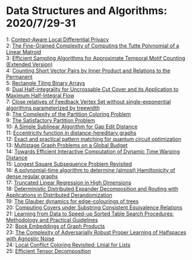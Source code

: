 # Data Structures and Algorithms: 2020/7/29-31  
1: [Context-Aware Local Differential Privacy](https://doi.org/10.48550/arXiv.1911.00038)  
2: [The Fine-Grained Complexity of Computing the Tutte Polynomial of a  Linear Matroid](https://doi.org/10.48550/arXiv.2003.03595)  
3: [Efficient Sampling Algorithms for Approximate Temporal Motif Counting  (Extended Version)](https://doi.org/10.48550/arXiv.2007.14028)  
4: [Counting Short Vector Pairs by Inner Product and Relations to the  Permanent](https://doi.org/10.48550/arXiv.2007.14092)  
5: [Rectangle Tiling Binary Arrays](https://doi.org/10.48550/arXiv.2007.14142)  
6: [Dual Half-integrality for Uncrossable Cut Cover and its Application to  Maximum Half-Integral Flow](https://doi.org/10.48550/arXiv.2007.14156)  
7: [Close relatives of Feedback Vertex Set without single-exponential  algorithms parameterized by treewidth](https://doi.org/10.48550/arXiv.2007.14179)  
8: [The Complexity of the Partition Coloring Problem](https://doi.org/10.48550/arXiv.2007.14225)  
9: [The Satisfactory Partition Problem](https://doi.org/10.48550/arXiv.2007.14339)  
10: [A Simple Sublinear Algorithm for Gap Edit Distance](https://doi.org/10.48550/arXiv.2007.14368)  
11: [Eccentricity function in distance-hereditary graphs](https://doi.org/10.48550/arXiv.1907.05445)  
12: [Exact and practical pattern matching for quantum circuit optimization](https://doi.org/10.48550/arXiv.1909.05270)  
13: [Multistage Graph Problems on a Global Budget](https://doi.org/10.48550/arXiv.1912.04392)  
14: [Towards Efficient Interactive Computation of Dynamic Time Warping  Distance](https://doi.org/10.48550/arXiv.2005.08190)  
15: [Longest Square Subsequence Problem Revisited](https://doi.org/10.48550/arXiv.2006.00216)  
16: [A polynomial-time algorithm to determine (almost) Hamiltonicity of dense  regular graphs](https://doi.org/10.48550/arXiv.2007.14502)  
17: [Truncated Linear Regression in High Dimensions](https://doi.org/10.48550/arXiv.2007.14539)  
18: [Deterministic Distributed Expander Decomposition and Routing with  Applications in Distributed Derandomization](https://doi.org/10.48550/arXiv.2007.14898)  
19: [The Glauber dynamics for edge-colourings of trees](https://doi.org/10.48550/arXiv.1812.05577)  
20: [Computing Covers under Substring Consistent Equivalence Relations](https://doi.org/10.48550/arXiv.2002.06764)  
21: [Learning from Data to Speed-up Sorted Table Search Procedures:  Methodology and Practical Guidelines](https://doi.org/10.48550/arXiv.2007.10237)  
22: [Book Embeddings of Graph Products](https://doi.org/10.48550/arXiv.2007.15102)  
23: [The Complexity of Adversarially Robust Proper Learning of Halfspaces  with Agnostic Noise](https://doi.org/10.48550/arXiv.2007.15220)  
24: [Local Conflict Coloring Revisited: Linial for Lists](https://doi.org/10.48550/arXiv.2007.15251)  
25: [Efficient Tensor Decomposition](https://doi.org/10.48550/arXiv.2007.15589)  